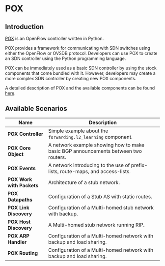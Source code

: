 # POX

## Introduction

[POX](https://github.com/noxrepo/pox) is an OpenFlow controller written in Python.

POX provides a framework for communicating with SDN switches using either the OpenFlow or OVSDB protocol. Developers can
use POX to create an SDN controller using the Python programming language.

POX can be immediately used as a basic SDN controller by using the stock components that come bundled with it.
However, developers may create a more complex SDN controller by creating new POX components.

A detailed description of POX and the available components can be
found [here](https://noxrepo.github.io/pox-doc/html/#components-in-pox).

## Available Scenarios 

| Name                           | Description                                                                        |
|--------------------------------|------------------------------------------------------------------------------------|
| **POX Controller**             | Simple example about the `forwarding.l2_learning` component.                       |
| **POX Core Object**           | A network example showing how to make basic BGP announcements between two routers. |
| **POX Events**       | A network introducing to the use of prefix-lists, route-maps, and access-lists.    |
| **POX Work with Packets**                | Architecture of a stub network.                                                    |
| **POX Datapaths**         | Configuration of a Stub AS with static routes.                                     |
| **POX Link Discovery**       | Configuration of a Multi-homed stub network with backup.                           |
| **POX Host Discovery** | A Multi-homed stub network running RIP.                                            |
| **POX ARP Handler**            | Configuration of a Multi-homed network with backup and load sharing.               |
| **POX Routing**            | Configuration of a Multi-homed network with backup and load sharing.               |
